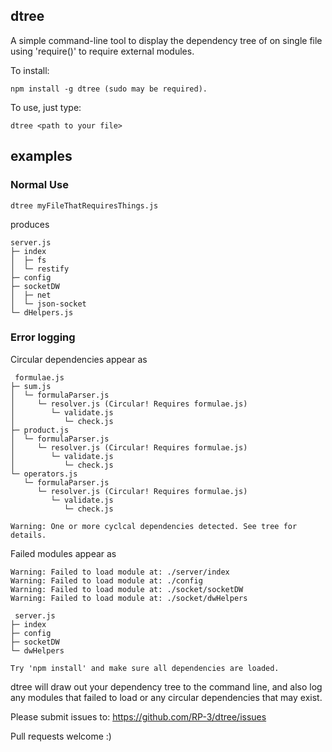 dtree
-------------

A simple command-line tool to display the dependency tree of on single file using 'require()' to require external modules. 

To install: 

```
npm install -g dtree (sudo may be required).
```

To use, just type:

```
dtree <path to your file>
```

## examples

### Normal Use
```
dtree myFileThatRequiresThings.js
```

produces

```
server.js
├─ index
│  ├─ fs
│  └─ restify
├─ config
├─ socketDW
│  ├─ net
│  └─ json-socket
└─ dHelpers.js 
```

### Error logging

Circular dependencies appear as

```
 formulae.js
├─ sum.js
│  └─ formulaParser.js
│     └─ resolver.js (Circular! Requires formulae.js)
│        └─ validate.js
│           └─ check.js
├─ product.js
│  └─ formulaParser.js
│     └─ resolver.js (Circular! Requires formulae.js)
│        └─ validate.js
│           └─ check.js
└─ operators.js
   └─ formulaParser.js
      └─ resolver.js (Circular! Requires formulae.js)
         └─ validate.js
            └─ check.js 

Warning: One or more cyclcal dependencies detected. See tree for details.
```

Failed modules appear as

```
Warning: Failed to load module at: ./server/index
Warning: Failed to load module at: ./config
Warning: Failed to load module at: ./socket/socketDW
Warning: Failed to load module at: ./socket/dwHelpers

 server.js
├─ index
├─ config
├─ socketDW
└─ dwHelpers 

Try 'npm install' and make sure all dependencies are loaded. 
```

dtree will draw out your dependency tree to the command line, and also log any modules that failed to load or any circular dependencies that may exist. 

Please submit issues to: https://github.com/RP-3/dtree/issues

Pull requests welcome :)
